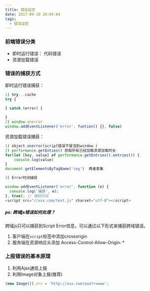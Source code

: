 ```yaml
---
title: 错误监控
date: 2017-09-10 16:04:04
tags:
  - 错误监控
---
```


### 前端错误分类
- 即时运行错误： 代码错误
- 资源加载错误

### 错误的捕获方式

即时运行错误捕获：

```js
1) try...cache
try {
        
} catch (error) {

}
2) window.onerror 
window.addEventListener('error', funtion() {}, false)
```
<!-- more -->
资源加载错误捕获：

```js
1) object.onerror(script错误不冒泡到window )
2) performance.getEnties() 获取所有已经加载资源加载时长
for(let [key, value] of performance.getEntries().entries()) {
    console.log(value)
}
document.getElementsByTagName('img')  两者差集

3) Error时间捕获

window.addEventListener('error', function (e) {
  console.log('捕获', e);
}, true); // 捕获阶段
<script src="//xxx.com/test.js" charset="utf-8"></script>  

```

##### ps: 跨域js错误如何处理？

跨域js只可以捕获到Script Error信息，可以通过以下形式来捕获跨域错误。

1. 客户端在`script`标签中添加crossorigin
2. 服务端在资源响应头添加 Access-Control-Allow-Origin: *

### 上报错误的基本原理

1. 利用Ajax通信上报
2. 利用Image对象上报(推荐)

```js
(new Image()).src = 'http://xxx.com/aaa?r=www';
```



